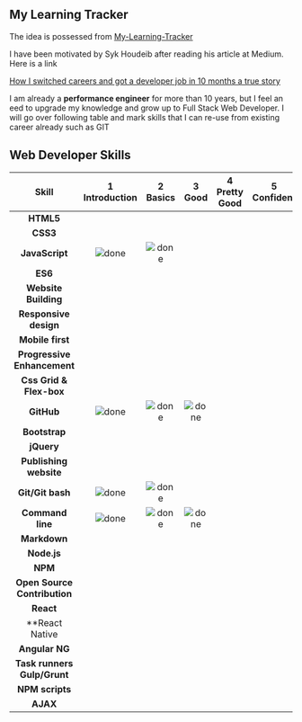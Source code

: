 **My Learning Tracker**
------------
The idea is possessed from [My-Learning-Tracker](https://github.com/Syknapse/My-Learning-Tracker)

I have been motivated by Syk Houdeib after reading his article at Medium. Here is a link 

[How I switched careers and got a developer job in 10 months a true story](https://medium.freecodecamp.org/how-i-switched-careers-and-got-a-developer-job-in-10-months-a-true-story-b8895e855a8b)

I am already a **performance engineer** for more than 10 years, but I feel an eed to upgrade my knowledge and grow up to Full Stack Web Developer.
I will go over following table and mark skills that I can re-use from existing career already such as GIT

Web Developer Skills
------
[done]: https://user-images.githubusercontent.com/29199184/32275438-8385f5c0-bf0b-11e7-9406-42265f71e2bd.png "Done"

|               Skill         | 1<br>Introduction | 2<br>Basics   | 3<br>Good     | 4<br>Pretty Good | 5<br>Confident | 6<br>Awesome    | 7<br> Projects Set |
|:---------------------------:|:-----------------:|:-------------:|:-------------:|:----------------:|:--------------:|:---------------:|:-------------------|
|**HTML5**                    |                   |               |               |                  |                |                 |                    |
|**CSS3**                     |                   |               |               |                  |                |                 |                    |
|**JavaScript**               |   ![done][done]   | ![done][done] |               |                  |                |                 |                    |
|**ES6**                      |                   |               |               |                  |                |                 |                    |
|**Website Building**         |                   |               |               |                  |                |                 |                    |
|**Responsive design**        |                   |               |               |                  |                |                 |                    |
|**Mobile first**             |                   |               |               |                  |                |                 |                    |
|**Progressive Enhancement**  |                   |               |               |                  |                |                 |                    |
|**Css Grid & Flex-box**      |                   |               |               |                  |                |                 |                    |
|**GitHub**                   |   ![done][done]   |![done][done]  | ![done][done] |                  |                |                 |                    |
|**Bootstrap**                |                   |               |               |                  |                |                 |                    |
|**jQuery**                   |                   |               |               |                  |                |                 |                    |
|**Publishing website**       |                   |               |               |                  |                |                 |                    |
|**Git/Git bash**             |   ![done][done]   | ![done][done] |               |                  |                |                 |                    |
|**Command line**             |   ![done][done]   | ![done][done] |![done][done]  |                  |                |                 |                    |
|**Markdown**                 |                   |               |               |                  |                |                 |                    |
|**Node.js**                  |                   |               |               |                  |                |                 |                    |
|**NPM**                      |                   |               |               |                  |                |                 |                    |
|**Open Source Contribution** |                   |               |               |                  |                |                 |                    |
|**React**                    |                   |               |               |                  |                |                 |                    |
|**React Native               |                   |               |               |                  |                |                 |                    |
|**Angular NG**               |                   |               |               |                  |                |                 |                    |
|**Task runners Gulp/Grunt**  |                   |               |               |                  |                |                 |                    |
|**NPM scripts**              |                   |               |               |                  |                |                 |                    |
|**AJAX**                     |                   |               |               |                  |                |          .      |                    |


